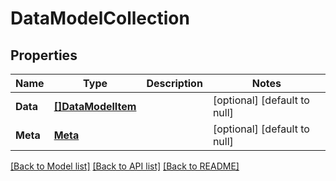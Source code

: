 # DataModelCollection

## Properties
Name | Type | Description | Notes
------------ | ------------- | ------------- | -------------
**Data** | [**[]DataModelItem**](DataModelItem.md) |  | [optional] [default to null]
**Meta** | [**Meta**](Meta.md) |  | [optional] [default to null]

[[Back to Model list]](../README.md#documentation-for-models) [[Back to API list]](../README.md#documentation-for-api-endpoints) [[Back to README]](../README.md)


